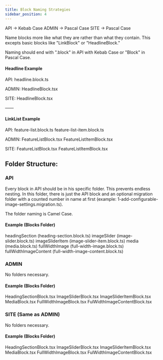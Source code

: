 ```yaml
---
title: Block Naming Strategies
sidebar_position: 4
---
```


API -> Kebab Case
ADMIN -> Pascal Case
SITE -> Pascal Case

Name blocks more like what they are rather than what they contain. This excepts basic blocks like "LinkBlock" or "HeadlineBlock."

Naming should end with ".block" in API with Kebab Case or "Block" in Pascal Case.

#### Headline Example

API:
headline.block.ts

ADMIN:
HeadlineBlock.tsx

SITE:
HeadlineBlock.tsx

——

#### LinkList Example

API:
feature-list.block.ts
feature-list-item.block.ts

ADMIN:
FeatureListBlock.tsx
FeatureListItemBlock.tsx

SITE:
FeatureListBlock.tsx
FeatureListItemBlock.tsx

## Folder Structure:

### API

Every block in API should be in his specific folder. This prevents endless nesting. In this folder, there is just the API block and an optional migration folder with a counted number in name at first (example: 1-add-configurable-image-settings.migration.ts).

The folder naming is Camel Case.

#### Example (Blocks Folder)

headingSection (heading-section.block.ts)
imageSlider (image-slider.block.ts)
imageSliderItem (image-slider-item.block.ts)
media (media.block.ts)
fullWidthImage (full-width-image.block.ts)
fullWidthImageContent (full-width-image-content.block.ts)

### ADMIN

No folders necessary.

#### Example (Blocks Folder)

HeadingSectionBlock.tsx
ImageSliderBlock.tsx
ImageSliderItemBlock.tsx
MediaBlock.tsx
FullWidthImageBlock.tsx
FulWidthImageContentBlock.tsx

### SITE (Same as ADMIN)

No folders necessary.

#### Example (Blocks Folder)

HeadingSectionBlock.tsx
ImageSliderBlock.tsx
ImageSliderItemBlock.tsx
MediaBlock.tsx
FullWidthImageBlock.tsx
FulWidthImageContentBlock.tsx